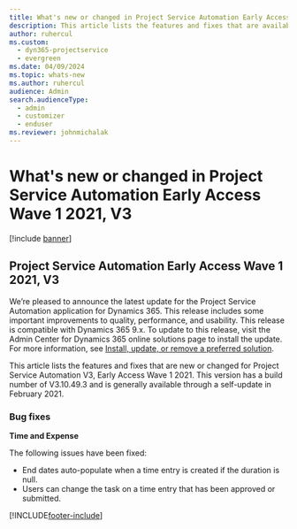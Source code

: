 ```yaml
---
title: What's new or changed in Project Service Automation Early Access Wave 1 2021, V3
description: This article lists the features and fixes that are available in Project Service Automation Early Access Wave 1 2021, V3.
author: ruhercul
ms.custom: 
  - dyn365-projectservice
  - evergreen
ms.date: 04/09/2024
ms.topic: whats-new
ms.author: ruhercul
audience: Admin
search.audienceType: 
  - admin
  - customizer
  - enduser
ms.reviewer: johnmichalak
---
```


# What's new or changed in Project Service Automation Early Access Wave 1 2021, V3

[!include [banner](../includes/psa-now-project-operations.md)]

## Project Service Automation Early Access Wave 1 2021, V3

We’re pleased to announce the latest update for the Project Service Automation application for Dynamics 365. This release includes some important improvements to quality, performance, and usability. This release is compatible with Dynamics 365 9.x. To update to this release, visit the Admin Center for Dynamics 365 online solutions page to install the update. For more information, see [Install, update, or remove a preferred solution](/power-platform/admin/install-remove-preferred-solution).

This article lists the features and fixes that are new or changed for Project Service Automation V3, Early Access Wave 1 2021. This version has a build number of V3.10.49.3 and is generally available through a self-update in February 2021.


### Bug fixes

**Time and Expense**

The following issues have been fixed:

- End dates auto-populate when a time entry is created if the duration is null.
- Users can change the task on a time entry that has been approved or submitted.


[!INCLUDE[footer-include](../includes/footer-banner.md)]
